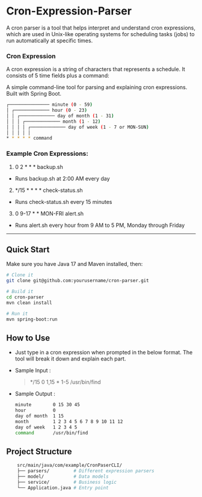 # Cron-Expression-Parser

A cron parser is a tool that helps interpret and understand cron expressions, which are used in Unix-like operating systems for scheduling tasks (jobs) to run automatically at specific times.

### Cron Expression
A cron expression is a string of characters that represents a schedule. It consists of 5 time fields plus a command:

A simple command-line tool for parsing and explaining cron expressions. Built with Spring Boot.

```bash
┌─────────────── minute (0 - 59)
│ ┌───────────── hour (0 - 23)
│ │ ┌───────────── day of month (1 - 31)
│ │ │ ┌───────────── month (1 - 12)
│ │ │ │ ┌───────────── day of week (1 - 7 or MON-SUN)
│ │ │ │ │
* * * * * command
```
### Example Cron Expressions:

1. 0 2 * * * backup.sh

- Runs backup.sh at 2:00 AM every day


2. */15 * * * * check-status.sh

- Runs check-status.sh every 15 minutes


3. 0 9-17 * * MON-FRI alert.sh

- Runs alert.sh every hour from 9 AM to 5 PM, Monday through Friday
---

## Quick Start

Make sure you have Java 17 and Maven installed, then:

```bash
# Clone it
git clone git@github.com:yourusername/cron-parser.git

# Build it
cd cron-parser
mvn clean install

# Run it
mvn spring-boot:run
```

## How to Use
- Just type in a cron expression when prompted in the below format. The tool will break it down and explain each part.
- Sample Input : 
  > */15 0 1,15 * 1-5 /usr/bin/find

- Sample Output : 
  ```bash
  minute        0 15 30 45
  hour          0
  day of month  1 15
  month         1 2 3 4 5 6 7 8 9 10 11 12
  day of week   1 2 3 4 5
  command       /usr/bin/find


## Project Structure

```bash
    src/main/java/com/example/CronPaserCLI/
    ├── parsers/         # Different expression parsers
    ├── model/           # Data models
    ├── service/         # Business logic
    └── Application.java # Entry point
```
